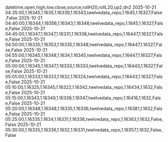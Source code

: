 datetime,open,high,low,close,source,rollH20,rollL20,up2,dn2
2025-10-21 04:35:00,1.16345,1.1635,1.16339,1.16343,twelvedata_repo,1.1645,1.16327,False,False
2025-10-21 04:40:00,1.16344,1.16356,1.16343,1.16348,twelvedata_repo,1.1645,1.16327,False,False
2025-10-21 04:45:00,1.16347,1.16347,1.16331,1.16336,twelvedata_repo,1.16447,1.16327,False,False
2025-10-21 04:50:00,1.16335,1.16353,1.16335,1.16348,twelvedata_repo,1.16447,1.16327,False,False
2025-10-21 04:55:00,1.16345,1.16348,1.1634,1.16345,twelvedata_repo,1.16447,1.16327,False,False
2025-10-21 05:00:00,1.16345,1.16347,1.16333,1.16333,twelvedata_repo,1.16443,1.16327,False,False
2025-10-21 05:05:00,1.16333,1.16333,1.1632,1.16324,twelvedata_repo,1.16443,1.16327,False,False
2025-10-21 05:10:00,1.16325,1.16345,1.16322,1.16342,twelvedata_repo,1.16434,1.1632,False,False
2025-10-21 05:15:00,1.16343,1.16349,1.16338,1.16347,twelvedata_repo,1.16416,1.1632,False,False
2025-10-21 05:20:00,1.16348,1.16348,1.16335,1.16336,twelvedata_repo,1.16381,1.1632,False,False
2025-10-21 05:25:00,1.16335,1.1634,1.16331,1.16336,twelvedata_repo,1.16363,1.1632,False,False
2025-10-21 05:30:00,1.16335,1.16336,1.1632,1.16331,twelvedata_repo,1.16357,1.1632,False,False
